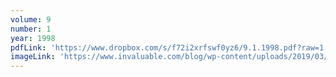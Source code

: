 ```yaml
---
volume: 9
number: 1
year: 1998
pdfLink: 'https://www.dropbox.com/s/f72i2xrfswf0yz6/9.1.1998.pdf?raw=1'
imageLink: 'https://www.invaluable.com/blog/wp-content/uploads/2019/03/buddhist-art-hero.jpg'
---
```

